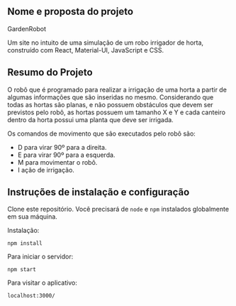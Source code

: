 ## Nome e proposta do projeto

GardenRobot

Um site no intuito de uma simulação de um robo irrigador de horta, construído com React, Material-UI, JavaScript e CSS.

## Resumo do Projeto
O robô que é programado para realizar a irrigação de uma horta a partir de algumas informações
que são inseridas no mesmo. Considerando que todas as hortas são planas,
e não possuem obstáculos que devem ser previstos pelo robô, as hortas
possuem um tamanho X e Y e cada canteiro dentro da horta possui uma
planta que deve ser irrigada.

Os comandos de movimento que são executados pelo robô são:
- D para virar 90º para a direita.
- E para virar 90º para a esquerda.
- M para movimentar o robô.
- I ação de irrigação.
  
## Instruções de instalação e configuração

Clone este repositório. Você precisará de `node` e `npm` instalados globalmente em sua máquina.  

Instalação:

`npm install`  

Para iniciar o servidor:

`npm start`  

Para visitar o aplicativo:

`localhost:3000/`  
